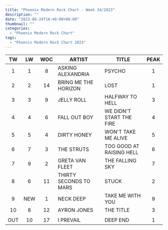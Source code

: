 ```yaml
---
title: "Phoenix Modern Rock Chart - Week 34/2023"
description: ""
date: "2023-08-24T18:40:00+08:00"
thumbnail: ""
categories:
  - "Phoenix Modern Rock Chart"
tags:
  - "Phoenix Modern Rock Chart 2023"
---
```

<!--more-->
|TW|LW|WOC|ARTIST|TITLE|PEAK|
|:----:|:----:|:----:|----|----|:----:|
|1|1|8|ASKING ALEXANDRIA|PSYCHO|1|
|2|2|14|BRING ME THE HORIZON|LOST|1|
|3|3|9|JELLY ROLL|HALFWAY TO HELL|3|
|4|4|6|FALL OUT BOY|WE DIDN'T START THE FIRE|4|
|5|5|4|DIRTY HONEY|WON'T TAKE ME ALIVE|5|
|6|7|3|THE STRUTS|TOO GOOD AT RAISING HELL|6|
|7|9|2|GRETA VAN FLEET|THE FALLING SKY|7|
|8|6|11|THIRTY SECONDS TO MARS|STUCK|2|
|9|NEW|1|NECK DEEP|TAKE ME WITH YOU|9|
|10|8|12|AYRON JONES|THE TITLE|3|
| | | | | | |
|OUT|10|17|I PREVAIL|DEEP END|1|
